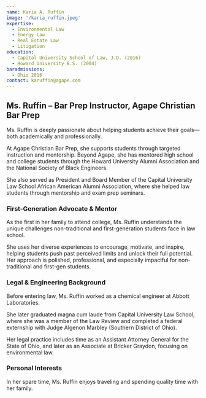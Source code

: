 ```yaml
---
name: Karia A. Ruffin
image: '/karia_ruffin.jpeg'
expertise:
  - Environmental Law
  - Energy Law
  - Real Estate Law
  - Litigation
education:
  - Capital University School of Law, J.D. (2016)
  - Howard University B.S. (2004)
baradmissions:
  - Ohio 2016
contact: karuffin@agape.com
---
```


## Ms. Ruffin – Bar Prep Instructor, Agape Christian Bar Prep

Ms. Ruffin is deeply passionate about helping students achieve their goals—both academically and professionally.

At Agape Christian Bar Prep, she supports students through targeted instruction and mentorship. Beyond Agape, she has mentored high school and college students through the Howard University Alumni Association and the National Society of Black Engineers.

She also served as President and Board Member of the Capital University Law School African American Alumni Association, where she helped law students through mentorship and exam prep seminars.

### First-Generation Advocate & Mentor

As the first in her family to attend college, Ms. Ruffin understands the unique challenges non-traditional and first-generation students face in law school.

She uses her diverse experiences to encourage, motivate, and inspire, helping students push past perceived limits and unlock their full potential. Her approach is polished, professional, and especially impactful for non-traditional and first-gen students.

### Legal & Engineering Background

Before entering law, Ms. Ruffin worked as a chemical engineer at Abbott Laboratories.

She later graduated magna cum laude from Capital University Law School, where she was a member of the Law Review and completed a federal externship with Judge Algenon Marbley (Southern District of Ohio).

Her legal practice includes time as an Assistant Attorney General for the State of Ohio, and later as an Associate at Bricker Graydon, focusing on environmental law.

### Personal Interests

In her spare time, Ms. Ruffin enjoys traveling and spending quality time with her family.
